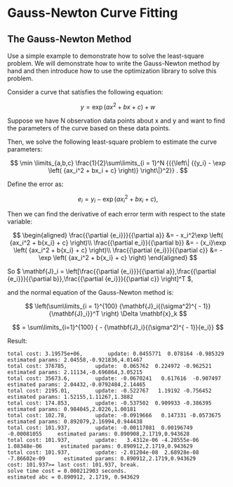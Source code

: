 # Gauss-Newton Curve Fitting
## The Gauss-Newton Method

Use a simple example to demonstrate how to solve the least-square problem. We will demonstrate how to write the Gauss-Newton method by hand and then introduce how to use the optimization library to solve this problem. 

Consider a curve that satisfies the following equation:


$$
y = \exp( ax^2 + bx + c ) + w
$$

Suppose we have N observation data points about x and y and want to find the parameters of the curve based on these data points.

Then, we solve the following least-square problem to estimate the curve parameters:

$$
    \min \limits_{a,b,c} \frac{1}{2}\sum\limits_{i = 1}^N {{{\left\| {{y_i} - \exp \left( {ax_i^2 + bx_i + c} \right)} \right\|}^2}} .
$$

Define the error as:

$$
e_i = y_i - \exp \left( {ax_i^2 + bx_i + c} \right),
$$

Then we can find the derivative of each error term with respect to the state variable:

$$
    \begin{aligned}
        \frac{{\partial {e_i}}}{{\partial a}} &=  - x_i^2\exp \left( {ax_i^2 + b{x_i} + c} \right)\\
        \frac{{\partial e_i}}{{\partial b}} &=  - {x_i}\exp \left( {ax_i^2 + b{x_i} + c} \right)\\
        \frac{{\partial {e_i}}}{{\partial c}} &=  - \exp \left( {ax_i^2 + b{x_i} + c} \right)
    \end{aligned}
$$

So 
$` \mathbf{J}_i = \left[\frac{{\partial {e_i}}}{{\partial a}},\frac{{\partial {e_i}}}{{\partial b}},\frac{{\partial {e_i}}}{{\partial c}} \right]^T `$, 

and the normal equation of the Gauss-Newton method is:

$$
    \left(\sum\limits_{i = 1}^{100} {\mathbf{J}_i{(\sigma^2)^{ - 1}}{\mathbf{J}_i}}^T \right)  \Delta \mathbf{x}_k 
$$

$$
= \sum\limits_{i=1}^{100} { - {\mathbf{J}_i}{(\sigma^2)^{ - 1}}{e_i}}
$$

Result:

```
total cost: 3.19575e+06, 		update: 0.0455771  0.078164 -0.985329		estimated params: 2.04558,-0.921836,4.01467
total cost: 376785, 		update:  0.065762  0.224972 -0.962521		estimated params: 2.11134,-0.696864,3.05215
total cost: 35673.6, 		update: -0.0670241   0.617616  -0.907497		estimated params: 2.04432,-0.0792484,2.14465
total cost: 2195.01, 		update: -0.522767   1.19192 -0.756452		estimated params: 1.52155,1.11267,1.3882
total cost: 174.853, 		update: -0.537502  0.909933 -0.386395		estimated params: 0.984045,2.0226,1.00181
total cost: 102.78, 		update: -0.0919666   0.147331 -0.0573675		estimated params: 0.892079,2.16994,0.944438
total cost: 101.937, 		update: -0.00117081  0.00196749 -0.00081055		estimated params: 0.890908,2.1719,0.943628
total cost: 101.937, 		update:   3.4312e-06 -4.28555e-06  1.08348e-06		estimated params: 0.890912,2.1719,0.943629
total cost: 101.937, 		update: -2.01204e-08  2.68928e-08 -7.86602e-09		estimated params: 0.890912,2.1719,0.943629
cost: 101.937>= last cost: 101.937, break.
solve time cost = 0.000212903 seconds.
estimated abc = 0.890912, 2.1719, 0.943629
```

